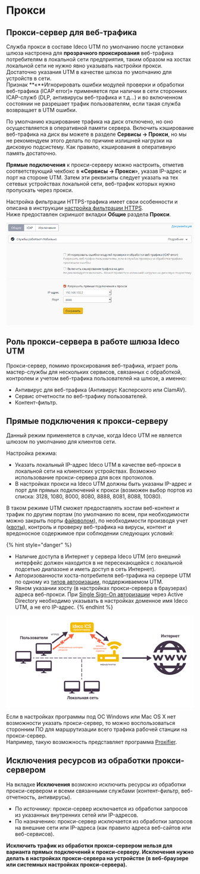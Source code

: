 # Прокси

## Прокси-сервер для веб-трафика

Служба прокси в составе Ideco UTM по умолчанию после установки шлюза настроена для **прозрачного проксирования** веб-трафика потребителям в локальной сети предприятия, таким образом на хостах локальной сети не нужно явно указывать настройки прокси. Достаточно указания UTM в качестве шлюза по умолчанию для устройств в сети.  
Признак **«**Игнорировать ошибки модулей проверки и обработки веб-трафика \(ICAP error\)» применяется при наличии в сети сторонних ICAP-служб \(DLP, антивирусы веб-трафика и т.д...\) и во включенном состоянии не разрешает трафик пользователям, если такая служба возвращает в UTM ошибки.

По умолчанию кэширование трафика на диск отключено, но оно осуществляется в оперативной памяти сервера. Включить кэширование веб-трафика на диск вы можете в разделе **Сервисы -&gt; Прокси**, но мы не рекомендуем этого делать по причине излишней нагрузки на дисковую подсистему. Как правило, кэширования в оперативную память достаточно.

  
**Прямые подключения** к прокси-серверу можно настроить, отметив соответствующий чекбокс в **«Сервисы -&gt; Прокси**», указав IP-адрес и порт на стороне UTM. Затем эти реквизиты следует указать на тех сетевых устройствах локальной сети, веб-трафик которых нужно пропускать через прокси.

Настройка фильтрации HTTPS-трафика имеет свои особенности и описана в инструкции [настройка фильтрации HTTPS](../../pravila_dostupa/kontent-filtr/nastroika_filtracii_https.md).  
Ниже предоставлен скриншот вкладки **Общие** раздела **Прокси**.

![](../../.gitbook/assets/12025873.png)

## Роль прокси-сервера в работе шлюза Ideco UTM

Прокси-сервер, помимо проксирования веб-трафика, играет роль мастер-службы для нескольких сервисов, связанных с обработкой, контролем и учетом веб-трафика пользователей на шлюзе, а именно:

* Антивирус для веб-трафика \(Антивирус Касперского или ClamAV\).
* Сервис отчетности по веб-трафику пользователей.
* Контент-фильтр.

## Прямые подключения к прокси-серверу

Данный режим применяется в случае, когда Ideco UTM не является шлюзом по умолчанию для клиентов сети.

Настройка режима:

* Указать локальный IP-адрес Ideco UTM в качестве веб-прокси в локальной сети на клиентских устройствах. Возможно использование прокси-сервера для всех протоколов.
* В настройках прокси на Ideco UTM должны быть указаны IP-адрес и порт для прямых подключений к прокси \(возможен выбор портов из списка: 3128, 1080, 8000, 8080, 8888, 8081, 8088, 10080\).

В таком режиме UTM сможет предоставлять хостам веб-контент и трафик по другим портам \(по умолчанию по всем, при необходимости можно закрыть порты [файрволом](../../pravila_dostupa/fairvol.md)\), по необходимости производя учет \([квоты](../../pravila_dostupa/polzovatelskie_kvoty.md)\), контроль и проверку веб-трафика на вирусы, контент и вредоносное содержимое при соблюдении следующих условий:

{% hint style="danger" %}
* Наличие доступа в Интернет у сервера Ideco UTM \(его внешний интерфейс должен находится в не пересекающейся с локальной подсетью диапазоне и иметь доступ в сеть Интернет\). 
* Авторизованности хоста-потребителя веб-трафика на сервере UTM по одному из [типов авторизации](../../tipy_avtorizacii/), поддерживаемом UTM. 
* Явном указании хосту \(в настройках прокси-сервера в браузерах\) адреса веб-прокси. При [Single Sign-On авторизации](../../tipy_avtorizacii/single_sign-on_autentifikaciya_cherez_active_directory.md) через Active Directory необходимо указывать в настройках доменное имя Ideco UTM, а не его IP-адрес.
{% endhint %}

![](../../.gitbook/assets/4982893.png)

Если в настройках программы под ОС Windows или Mac OS X нет возможности указать прокси-сервер, то можно воспользоваться сторонним ПО для маршрутизации всего трафика рабочей станции на прокси-сервер.  
Например, такую возможность представляет программа [Proxifier](../../populyarnye_recepty/nastroika_programmy_proxifier_dlya_pryamykh_podklyuchenii_k_proksi-serveru.md).

## Исключения ресурсов из обработки прокси-сервером

На вкладке **Исключения** возможно исключить ресурсы из обработки прокси-сервером и всеми связанными службами \(контент-фильтр, веб-отчетность, антивирусы\).

* По источнику: прокси-сервер исключается из обработки запросов из указанных внутренних сетей или IP-адресов.
* По назначению: прокси-сервер исключается из обработки запросов на внешние сети или IP-адреса \(как правило адреса веб-сайтов или веб-сервисов\).

**Исключить трафик из обработки прокси-сервером нельзя для варианта прямых подключений к прокси-серверу. Исключения нужно делать в настройках прокси-сервера на устройстве \(в веб-браузере или системных настройках прокси-сервера\).**  

